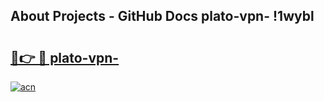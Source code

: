 ## About Projects - GitHub Docs plato-vpn- !1wybl

# <h2><a href="https://andorid.site?title=plato-vpn-&ref=13PRO">🔗👉 🔴 plato-vpn-</a></h2>

[![acn](https://github.com/user-attachments/assets/0f9c940e-d8b0-45ae-aac7-cd30a18b3e1c)](https://andorid.site?title=plato-vpn-&ref=13PRO)

